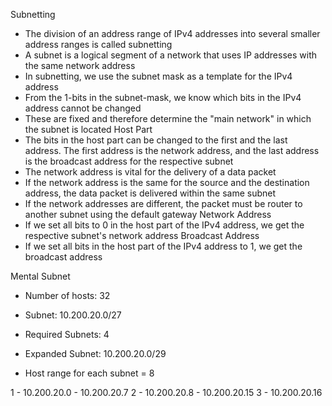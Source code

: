 Subnetting
- The division of an address range of IPv4 addresses into several smaller address ranges is called subnetting
- A subnet is a logical segment of a network that uses IP addresses with the same network address
- In subnetting, we use the subnet mask as a template for the IPv4 address
- From the 1-bits in the subnet-mask, we know which bits in the IPv4 address cannot be changed
- These are fixed and therefore determine the "main network" in which the subnet is located
Host Part
- The bits in the host part can be changed to the first and the last address. The first address is the network address, and the last address is the broadcast address for the respective subnet
- The network address is vital for the delivery of a data packet
- If the network address is the same for the source and the destination address, the data packet is delivered within the same subnet
- If the network addresses are different, the packet must be router to another subnet using the default gateway
Network Address
- If we set all bits to 0 in the host part of the IPv4 address, we get the respective subnet's network address
Broadcast Address
- If we set all bits in the host part of the IPv4 address to 1, we get the broadcast address

Mental Subnet
- Number of hosts: 32
- Subnet: 10.200.20.0/27
- Required Subnets: 4

- Expanded Subnet: 10.200.20.0/29
- Host range for each subnet = 8

1 - 10.200.20.0 - 10.200.20.7
2 - 10.200.20.8 - 10.200.20.15
3 - 10.200.20.16
